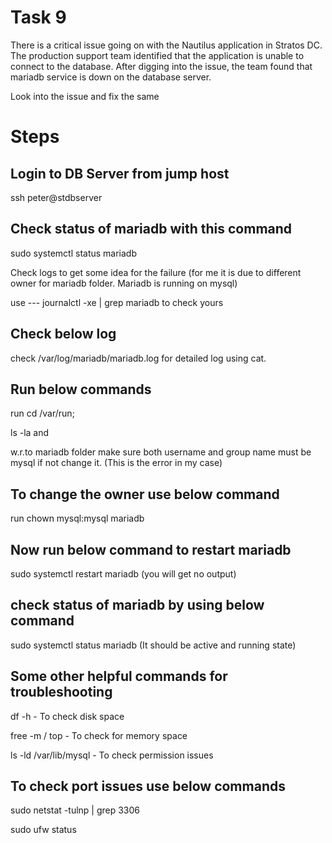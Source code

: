 # Task 9
There is a critical issue going on with the Nautilus application in Stratos DC. The production support team identified that the application is unable to connect to the database. After digging into the issue, the team found that mariadb service is down on the database server.

Look into the issue and fix the same

# Steps
## Login to DB Server from jump host
ssh peter@stdbserver
## Check status of mariadb with this command
sudo systemctl status mariadb

Check logs to get some idea for the failure (for me it is due to different owner for mariadb folder. Mariadb is running on mysql)

use --- journalctl -xe | grep mariadb to check yours

## Check below log 
check /var/log/mariadb/mariadb.log for detailed log using cat.

## Run below commands
run cd /var/run; 

ls -la and 

w.r.to mariadb folder make sure both username and group name must be mysql if not change it. (This is the error in my case)

## To change the owner use below command
run chown mysql:mysql mariadb

## Now run below command to restart mariadb
sudo systemctl restart mariadb (you will get no output)

## check status of mariadb by using below command
sudo systemctl status mariadb (It should be active and running state)

## Some other helpful commands for troubleshooting
df -h - To check disk space

free -m / top - To check for memory space

ls -ld /var/lib/mysql - To check permission issues

## To check port issues use below commands
sudo netstat -tulnp | grep 3306

sudo ufw status



